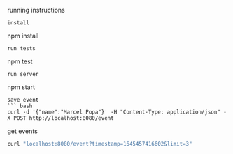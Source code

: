 running instructions
```
install
```
npm install
```
run tests
```
npm test
```
run server
```
npm start
```
save event
``` bash
curl -d '{"name":"Marcel Popa"}' -H "Content-Type: application/json" -X POST http://localhost:8080/event
```
get events
``` bash
curl "localhost:8080/event?timestamp=1645457416602&limit=3" 
```
